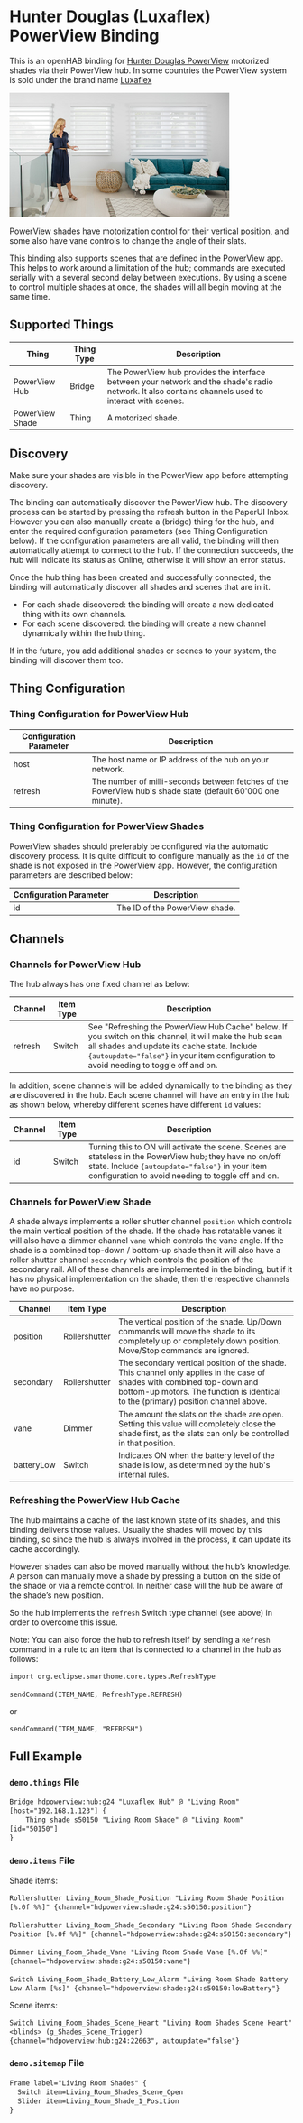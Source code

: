 # Hunter Douglas (Luxaflex) PowerView Binding

This is an openHAB binding for [Hunter Douglas PowerView](https://www.hunterdouglas.com/operating-systems/motorized/powerview-motorization/overview) motorized shades via their PowerView hub.
In some countries the PowerView system is sold under the brand name [Luxaflex](https://www.luxaflex.com/)

![PowerView](doc/hdpowerview.png)

PowerView shades have motorization control for their vertical position, and some also have vane controls to change the angle of their slats.

This binding also supports scenes that are defined in the PowerView app.
This helps to work around a limitation of the hub; commands are executed serially with a several second delay between executions.
By using a scene to control multiple shades at once, the shades will all begin moving at the same time.

## Supported Things

| Thing           | Thing Type | Description        |
|-----------------|------------|--------------------|
| PowerView Hub   | Bridge     | The PowerView hub provides the interface between your network and the shade's radio network. It also contains channels used to interact with scenes. |
| PowerView Shade | Thing      | A motorized shade. |

## Discovery

Make sure your shades are visible in the PowerView app before attempting discovery.

The binding can automatically discover the PowerView hub.
The discovery process can be started by pressing the refresh button in the PaperUI Inbox.
However you can also manually create a (bridge) thing for the hub, and enter the required configuration parameters (see Thing Configuration below).
If the configuration parameters are all valid, the binding will then automatically attempt to connect to the hub.
If the connection succeeds, the hub will indicate its status as Online, otherwise it will show an error status. 

Once the hub thing has been created and successfully connected, the binding will automatically discover all shades and scenes that are in it.

- For each shade discovered: the binding will create a new dedicated thing with its own channels.
- For each scene discovered: the binding will create a new channel dynamically within the hub thing.

If in the future, you add additional shades or scenes to your system, the binding will discover them too.

## Thing Configuration

### Thing Configuration for PowerView Hub

| Configuration Parameter | Description   |
|-------------------------|---------------|
| host                    | The host name or IP address of the hub on your network. |
| refresh                 | The number of milli-seconds between fetches of the PowerView hub's shade state (default 60'000 one minute). |

### Thing Configuration for PowerView Shades

PowerView shades should preferably be configured via the automatic discovery process.
It is quite difficult to configure manually as the `id` of the shade is not exposed in the PowerView app.
However, the configuration parameters are described below:

| Configuration Parameter | Description                    |
|-------------------------|--------------------------------|
| id                      | The ID of the PowerView shade. |

## Channels

### Channels for PowerView Hub

The hub always has one fixed channel as below:

| Channel  | Item Type | Description |
|----------|-----------| ------------|
| refresh  | Switch    | See "Refreshing the PowerView Hub Cache" below. If you switch on this channel, it will make the hub scan all shades and update its cache state. Include `{autoupdate="false"}` in your item configuration to avoid needing to toggle off and on. |

In addition, scene channels will be added dynamically to the binding as they are discovered in the hub.
Each scene channel will have an entry in the hub as shown below, whereby different scenes have different `id` values:

| Channel  | Item Type | Description |
|----------|-----------| ------------|
| id | Switch | Turning this to ON will activate the scene. Scenes are stateless in the PowerView hub; they have no on/off state. Include `{autoupdate="false"}` in your item configuration to avoid needing to toggle off and on. |

### Channels for PowerView Shade

A shade always implements a roller shutter channel `position` which controls the main vertical position of the shade.
If the shade has rotatable vanes it will also have a dimmer channel `vane` which controls the vane angle.
If the shade is a combined top-down / bottom-up shade then it will also have a roller shutter channel `secondary` which controls the position of the secondary rail.
All of these channels are implemented in the binding, but if it has no physical implementation on the shade, then the respective channels have no purpose.

| Channel    | Item Type     | Description                                                                                                                                                 |
|------------|---------------|-------------------------------------------------------------------------------------------------------------------------------------------------------------|
| position   | Rollershutter | The vertical position of the shade. Up/Down commands will move the shade to its completely up or completely down position. Move/Stop commands are ignored.  |
| secondary  | Rollershutter | The secondary vertical position of the shade. This channel only applies in the case of shades with combined top-down and bottom-up motors. The function is identical to the (primary) position channel above. |
| vane       | Dimmer        | The amount the slats on the shade are open. Setting this value will completely close the shade first, as the slats can only be controlled in that position. |
| batteryLow | Switch        | Indicates ON when the battery level of the shade is low, as determined by the hub's internal rules. |

### Refreshing the PowerView Hub Cache

The hub maintains a cache of the last known state of its shades, and this binding delivers those values.
Usually the shades will moved by this binding, so since the hub is always involved in the process, it can update its cache accordingly.

However  shades can also be moved manually without the hub’s knowledge.
A person can manually move a shade by pressing a button on the side of the shade or via a remote control.
In neither case will the hub be aware of the shade’s new position.

So the hub implements the `refresh` Switch type channel (see above) in order to overcome this issue.

Note: You can also force the hub to refresh itself by sending a `Refresh` command in a rule to an item that is connected to a channel in the hub as follows:

```
import org.eclipse.smarthome.core.types.RefreshType

sendCommand(ITEM_NAME, RefreshType.REFRESH)
```

or

```
sendCommand(ITEM_NAME, "REFRESH")
```

## Full Example

### `demo.things` File

```
Bridge hdpowerview:hub:g24 "Luxaflex Hub" @ "Living Room" [host="192.168.1.123"] {
    Thing shade s50150 "Living Room Shade" @ "Living Room" [id="50150"]
}
```

### `demo.items` File

Shade items:

```
Rollershutter Living_Room_Shade_Position "Living Room Shade Position [%.0f %%]" {channel="hdpowerview:shade:g24:s50150:position"}

Rollershutter Living_Room_Shade_Secondary "Living Room Shade Secondary Position [%.0f %%]" {channel="hdpowerview:shade:g24:s50150:secondary"}

Dimmer Living_Room_Shade_Vane "Living Room Shade Vane [%.0f %%]" {channel="hdpowerview:shade:g24:s50150:vane"}

Switch Living_Room_Shade_Battery_Low_Alarm "Living Room Shade Battery Low Alarm [%s]" {channel="hdpowerview:shade:g24:s50150:lowBattery"}
```

Scene items:

```
Switch Living_Room_Shades_Scene_Heart "Living Room Shades Scene Heart" <blinds> (g_Shades_Scene_Trigger) {channel="hdpowerview:hub:g24:22663", autoupdate="false"}
```

### `demo.sitemap` File

```
Frame label="Living Room Shades" {
  Switch item=Living_Room_Shades_Scene_Open
  Slider item=Living_Room_Shade_1_Position 
}
```
